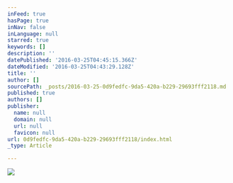 ```yaml
---
inFeed: true
hasPage: true
inNav: false
inLanguage: null
starred: true
keywords: []
description: ''
datePublished: '2016-03-25T04:45:15.366Z'
dateModified: '2016-03-25T04:43:29.128Z'
title: ''
author: []
sourcePath: _posts/2016-03-25-0d9fedfc-9da5-420a-b229-29693fff2118.md
published: true
authors: []
publisher:
  name: null
  domain: null
  url: null
  favicon: null
url: 0d9fedfc-9da5-420a-b229-29693fff2118/index.html
_type: Article

---
```

![](https://s3-us-west-2.amazonaws.com/the-grid-img/p/56612dd42173398d8d778f35bf1da45fcbc981cd.jpg)
